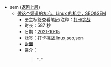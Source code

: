 - sem ([返回上层](../))
    - [做这个频道的初心，Linux 的机会，SEO&SEM](https://www.bilibili.com/video/BV1SQ4y1B7yN)
        - 去主标签查看笔记/注释：[打卡挑战](../markmap/打卡挑战.html)
        - 时长：587 秒
        - 日期：[2021-10-15](../markmap/202110.html)
        - 标签：打卡挑战,linux,seo,sem
        - [封面](http://i0.hdslb.com/bfs/archive/dece044f025963a9343ad0fe26805f188664e174.jpg)
        - 简介：
            > "-"

